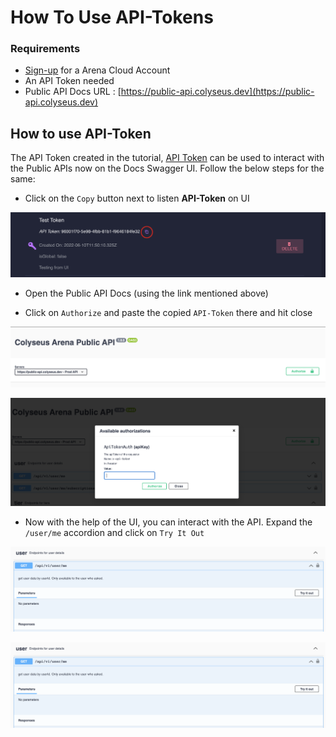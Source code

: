 # How To Use API-Tokens

### Requirements

* [Sign-up](https://console.colyseus.io/register) for a Arena Cloud Account
* An API Token needed
* Public API Docs URL : [https://public-api.colyseus.dev](https://public-api.colyseus.dev)

## How to use API-Token

The API Token created in the tutorial, [API Token](./create-api-token.md) can be used to interact with the Public APIs now on the Docs Swagger UI. Follow the below steps for the same:

- Click on the `Copy` button next to listen **API-Token** on UI

![COPY-BTN](../../../images/api-token-copy-btn.png)

- Open the Public API Docs (using the link mentioned above)

- Click on `Authorize` and paste the copied `API-Token` there and hit close

![AUTHORIZE](../../../images/api-token-auth-ui.png)

![AUTHORIZE_UI](../../../images/api-token-auth.png)

- Now with the help of the UI, you can interact with the API. Expand the `/user/me` accordion and click on `Try It Out`

![TRY-ME-OUT](../../../images/user-me-try-out.png)

![USER-ME-EXECUTE](../../../images/user-me-try-out.png)